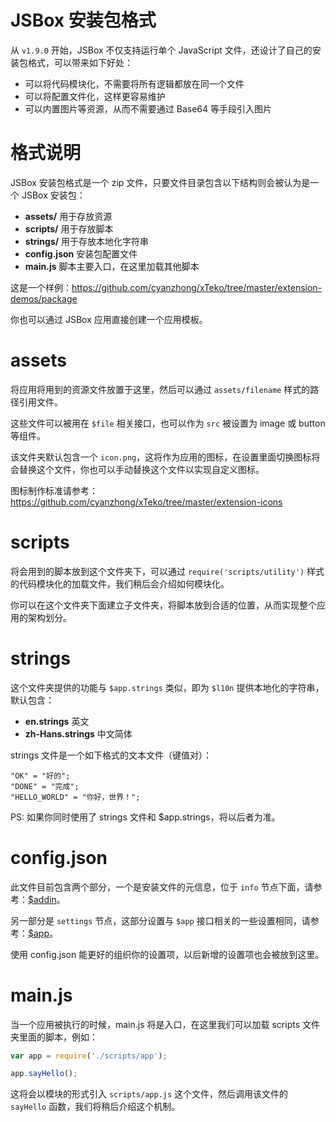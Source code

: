 # JSBox 安装包格式

从 `v1.9.0` 开始，JSBox 不仅支持运行单个 JavaScript 文件，还设计了自己的安装包格式，可以带来如下好处：

- 可以将代码模块化，不需要将所有逻辑都放在同一个文件
- 可以将配置文件化，这样更容易维护
- 可以内置图片等资源，从而不需要通过 Base64 等手段引入图片

# 格式说明

JSBox 安装包格式是一个 zip 文件，只要文件目录包含以下结构则会被认为是一个 JSBox 安装包：

- **assets/** 用于存放资源
- **scripts/** 用于存放脚本
- **strings/** 用于存放本地化字符串
- **config.json** 安装包配置文件
- **main.js** 脚本主要入口，在这里加载其他脚本

这是一个样例：https://github.com/cyanzhong/xTeko/tree/master/extension-demos/package

你也可以通过 JSBox 应用直接创建一个应用模板。

# assets

将应用将用到的资源文件放置于这里，然后可以通过 `assets/filename` 样式的路径引用文件。

这些文件可以被用在 `$file` 相关接口，也可以作为 `src` 被设置为 image 或 button 等组件。

该文件夹默认包含一个 `icon.png`，这将作为应用的图标，在设置里面切换图标将会替换这个文件，你也可以手动替换这个文件以实现自定义图标。

图标制作标准请参考：https://github.com/cyanzhong/xTeko/tree/master/extension-icons

# scripts

将会用到的脚本放到这个文件夹下，可以通过 `require('scripts/utility')` 样式的代码模块化的加载文件，我们稍后会介绍如何模块化。

你可以在这个文件夹下面建立子文件夹，将脚本放到合适的位置，从而实现整个应用的架构划分。

# strings

这个文件夹提供的功能与 `$app.strings` 类似，即为 `$l10n` 提供本地化的字符串，默认包含：

- **en.strings** 英文
- **zh-Hans.strings** 中文简体

strings 文件是一个如下格式的文本文件（键值对）：

```
"OK" = "好的";
"DONE" = "完成";
"HELLO_WORLD" = "你好，世界！";
```

PS: 如果你同时使用了 strings 文件和 $app.strings，将以后者为准。

# config.json

此文件目前包含两个部分，一个是安装文件的元信息，位于 `info` 节点下面，请参考：[$addin](addin/method?id=addinlist)。

另一部分是 `settings` 节点，这部分设置与 `$app` 接口相关的一些设置相同，请参考：[$app](foundation/app?id=appminsdkver)。

使用 config.json 能更好的组织你的设置项，以后新增的设置项也会被放到这里。

# main.js

当一个应用被执行的时候，main.js 将是入口，在这里我们可以加载 scripts 文件夹里面的脚本，例如：

```js
var app = require('./scripts/app');

app.sayHello();
```

这将会以模块的形式引入 `scripts/app.js` 这个文件，然后调用该文件的 `sayHello` 函数，我们将稍后介绍这个机制。
